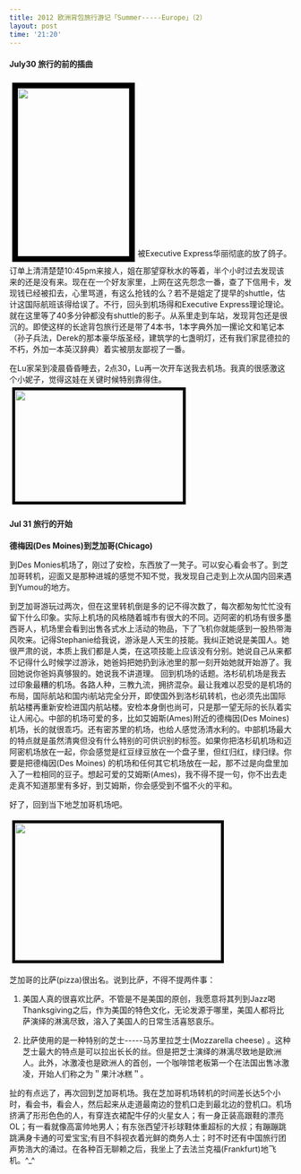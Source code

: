 ```yaml
---
title: 2012 欧洲背包旅行游记「Summer-----Europe」（2）
layout: post
time: '21:20'
---
```


#### July30 旅行的前的插曲

<a href="http://www.linhui.org/images/posts/DSC_0001.jpg"><img class="size-medium wp-image-188 alignleft" style="margin: 5px; border: 10px solid black;" title="DSC_0001" src="http://www.linhui.org/images/posts/DSC_0001-199x300.jpg" alt="" width="199" height="300" /></a>被Executive Express华丽彻底的放了鸽子。 订单上清清楚楚10:45pm来接人，姐在那望穿秋水的等着，半个小时过去发现该来的还是没有来。现在在一个好友家里，上网在这先怨念一番，查了下信用卡，发现钱已经被扣去，心里骂道，有这么抢钱的么？若不是姐定了提早的shuttle，估计这国际航班该得给误了。不行，回头到机场得和Executive Express理论理论。就在这里等了40多分钟都没有shuttle的影子。从系里走到车站，发现背包还是很沉的。即使这样的长途背包旅行还是带了4本书，1本字典外加一摞论文和笔记本（孙子兵法，Derek的那本豪华版圣经，建筑学的七盏明灯，还有我们家昆德拉的不朽，外加一本英汉辞典）着实被朋友鄙视了一番。

在Lu家呆到凌晨昏昏睡去，2点30，Lu再一次开车送我去机场。我真的很感激这个小妮子，觉得这娃在关键时候特别靠得住。<a href="http://www.linhui.org/images/posts/DSC_0002.jpg"><img class="alignright size-medium wp-image-189" style="border: 5px solid black; margin: 5px;" title="DSC_0002" src="http://www.linhui.org/images/posts/DSC_0002-300x199.jpg" alt="" width="300" height="199" /></a>

#### Jul 31 旅行的开始 

<strong>德梅因(Des Moines)到芝加哥(Chicago)</strong></p>

到Des Monies机场了，刚过了安检，东西放了一凳子。可以安心看会书了。到芝加哥转机，迎面又是那种进城的感觉不知不觉，我发现自己走到上次从国内回来遇到Yumou的地方。

到芝加哥游玩过两次，但在这里转机倒是多的记不得次数了，每次都匆匆忙忙没有留下什么印象。实际上机场的风格随着城市有很大的不同。迈阿密的机场有很多墨西哥人，机场里会看到出售各式水上活动的物品，下了飞机你就能感到一股热带海风吹来。记得Stephanie给我说，游泳是人天生的技能。我纠正她说是美国人。她很严肃的说，本质上我们都是人类，在这项技能上应该没有分别。她说自己从来都不记得什么时候学过游泳，她爸妈把她扔到泳池里的那一刻开始她就开始游了。我回她说你爸妈真够狠的。她说我不讲道理。 回到机场的话题。洛杉矶机场是我去过印象最糟的机场。各路人种，三教九流，拥挤混杂。最让我难以忍受的是机场的布局，国际航站和国内i航站完全分开，即使国外到洛杉矶转机，也必须先出国际航站楼再重新安检进国内航站楼。安检本身倒也尚可，只是那一望无际的长队着实让人闹心。中部的机场可爱的多，比如艾姆斯(Ames)附近的德梅因(Des Moines)机场，长的就很乖巧。还有密苏里的机场，也给人感觉汤清水利的。中部机场最大的特点就是虽然清爽但没有什么特别的可供识别的标签。如果你把洛杉矶机场和迈阿密机场放在一起，你会感觉是红豆绿豆放在一个盘子里，但红归红，绿归绿。你要是把德梅因(Des Moines) 的机场和任何其它机场放在一起，那不过是向盘里加入了一粒相同的豆子。想起可爱的艾姆斯(Ames)，我不得不提一句，你不出去走走真不知道那里有多好，到艾姆斯，你会感受到不愠不火的平和。

好了，回到当下地芝加哥机场吧。

<a href="http://www.linhui.org/images/posts/DSC_0005.jpg"><img class="alignleft  wp-image-229" style="border: 5px solid black; margin: 5px;" title="DSC_0005" src="http://www.linhui.org/images/posts/DSC_0005-1024x680.jpg" alt="" width="368" height="245" /></a>

芝加哥的比萨(pizza)很出名。说到比萨，不得不提两件事：

1. 美国人真的很喜欢比萨。不管是不是美国的原创，我愿意将其列到Jazz喝Thanksgiving之后，作为美国的特色文化，无论发源于哪里，美国人都将比萨演绎的淋漓尽致，溶入了美国人的日常生活喜怒哀乐。

2. 比萨使用的是一种特别的芝士-----马苏里拉芝士(Mozzarella cheese) 。这种芝士最大的特点是可以拉出长长的丝。但是把芝士演绎的淋漓尽致地是欧洲人。此外，冰激凌也是欧洲人的首创，一个咖啡馆老板第一个在法国出售冰激凌，开始人们称之为＂果汁冰糕＂。

扯的有点远了，再次回到芝加哥机场。我在芝加哥机场转机的时间差长达5个小时，看会书，看会人，然后起来从走道最南边的登机口走到最北边的登机口。机场挤满了形形色色的人，有穿连衣裙配牛仔的火星女人；有一身正装高跟鞋的漂亮OL；有一看就像高富帅地男人；有东张西望汗衫球鞋体重超标的大叔；有蹦蹦跳跳满身卡通的可爱宝宝;有目不斜视衣着光鲜的商务人士；时不时还有中国旅行团声势浩大的涌过。在各种百无聊赖之后，我坐上了去法兰克福(Frankfurt)地飞机。^_^